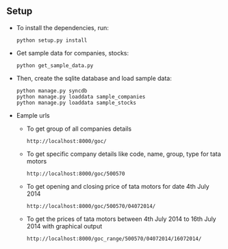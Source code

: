 ## Setup

* To install the dependencies, run:

    ` python setup.py install `

* Get sample data for companies, stocks:

    ` python get_sample_data.py `

* Then, create the sqlite database and load sample data:
    
    ``` 
    python manage.py syncdb
    python manage.py loaddata sample_companies 
    python manage.py loaddata sample_stocks 
    ```

* Eample urls

    * To get group of all companies details 

        ` http://localhost:8000/goc/ `

    * To get specific company details like code, name, group, type for tata motors  

        ` http://localhost:8000/goc/500570 `
    
    * To get opening and closing price of tata motors for date 4th July 2014
    
        ` http://localhost:8000/goc/500570/04072014/ `

    * To get the prices of tata motors between 4th July 2014 to 16th July 2014 with graphical output

        ` http://localhost:8000/goc_range/500570/04072014/16072014/ `
